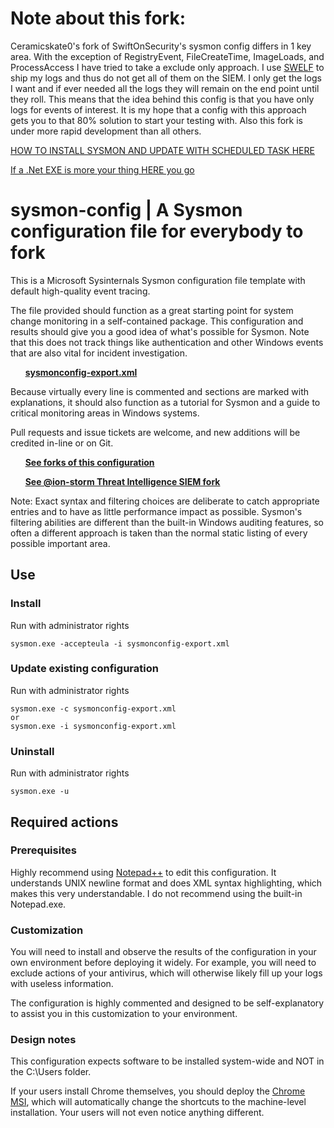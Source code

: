 # Note about this fork:
Ceramicskate0's fork of SwiftOnSecurity's sysmon config differs in 1 key area. With the exception of RegistryEvent, FileCreateTime, ImageLoads, and ProcessAccess I have tried to take a exclude only approach. I use [SWELF](https://github.com/ceramicskate0/SWELF) to ship my logs and thus do not get all of them on the SIEM. I only get the logs I want and if ever needed all the logs they will remain on the end point until they roll. This means that the idea behind this config is that you have only logs for events of interest. It is my hope that a config with this approach gets you to that 80% solution to start your testing with. Also this fork is under more rapid development than all others.

[HOW TO INSTALL SYSMON AND UPDATE WITH SCHEDULED TASK HERE](https://github.com/ceramicskate0/Scripts/tree/master/WindowsBatch)

[If a .Net EXE is more your thing HERE you go](https://github.com/ceramicskate0/AutoUpdateSysmonEXE)

# sysmon-config | A Sysmon configuration file for everybody to fork #

This is a Microsoft Sysinternals Sysmon configuration file template with default high-quality event tracing.

The file provided should function as a great starting point for system change monitoring in a self-contained package. This configuration and results should give you a good idea of what's possible for Sysmon. Note that this does not track things like authentication and other Windows events that are also vital for incident investigation.

&nbsp;&nbsp;&nbsp;&nbsp;&nbsp;&nbsp;**[sysmonconfig-export.xml](https://github.com/SwiftOnSecurity/sysmon-config/blob/master/sysmonconfig-export.xml)**

Because virtually every line is commented and sections are marked with explanations, it should also function as a tutorial for Sysmon and a guide to critical monitoring areas in Windows systems.

Pull requests and issue tickets are welcome, and new additions will be credited in-line or on Git.

&nbsp;&nbsp;&nbsp;&nbsp;&nbsp;&nbsp;**[See forks of this configuration](https://github.com/SwiftOnSecurity/sysmon-config/network)**

&nbsp;&nbsp;&nbsp;&nbsp;&nbsp;&nbsp;**[See @ion-storm Threat Intelligence SIEM fork](https://github.com/ion-storm/sysmon-config)**

Note: Exact syntax and filtering choices are deliberate to catch appropriate entries and to have as little performance impact as possible. Sysmon's filtering abilities are different than the built-in Windows auditing features, so often a different approach is taken than the normal static listing of every possible important area.

## Use ##
### Install ###
Run with administrator rights
~~~~
sysmon.exe -accepteula -i sysmonconfig-export.xml
~~~~

### Update existing configuration ###
Run with administrator rights
~~~~
sysmon.exe -c sysmonconfig-export.xml
or
sysmon.exe -i sysmonconfig-export.xml
~~~~

### Uninstall ###
Run with administrator rights
~~~~
sysmon.exe -u
~~~~

## Required actions ##

### Prerequisites ###
Highly recommend using [Notepad++](https://notepad-plus-plus.org/) to edit this configuration. It understands UNIX newline format and does XML syntax highlighting, which makes this very understandable. I do not recommend using the built-in Notepad.exe.

### Customization ###
You will need to install and observe the results of the configuration in your own environment before deploying it widely. For example, you will need to exclude actions of your antivirus, which will otherwise likely fill up your logs with useless information.

The configuration is highly commented and designed to be self-explanatory to assist you in this customization to your environment.

### Design notes ###
This configuration expects software to be installed system-wide and NOT in the C:\Users folder. 

If your users install Chrome themselves, you should deploy the [Chrome MSI](https://enterprise.google.com/chrome/chrome-browser/), which will automatically change the shortcuts to the machine-level installation. Your users will not even notice anything different.
